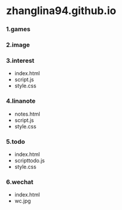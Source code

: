 # zhanglina94.github.io
### 1.games
### 2.image
### 3.interest
- index.html
- script.js
- style.css
### 4.linanote
- notes.html
- script.js
- style.css
### 5.todo
- index.html
- scripttodo.js
- style.css
### 6.wechat
- index.html
- wc.jpg
### 

